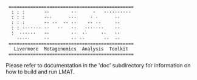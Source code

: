 ```
 ==============================================
  : : :       ··        ··      ·   ·········· 
  : : :       ···      ···     · ·      ··     
  : : :       ·· ··  ·· ··    ·· ··     ··     
  : : ······· ··   ··   ··   ·······    ··     
  :  ······   ··        ··  ··     ··   ··     
    ·····     ··        ·· ··       ··  ··     
 ==============================================
   Livermore  Metagenomics  Analysis  Toolkit  
 ==============================================
```

Please refer to documentation in the 'doc' subdirectory
for information on how to build and run LMAT.
